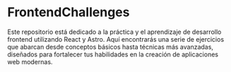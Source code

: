 # FrontendChallenges
Este repositorio está dedicado a la práctica y el aprendizaje de desarrollo frontend utilizando React y Astro. Aquí encontrarás una serie de ejercicios que abarcan desde conceptos básicos hasta técnicas más avanzadas, diseñados para fortalecer tus habilidades en la creación de aplicaciones web modernas.
